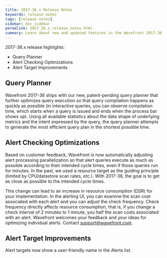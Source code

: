 ```yaml
---
title: 2017-36.x Release Notes
keywords: release notes
tags: [release notes]
sidebar: doc_sidebar
permalink: 2017_36.x_release_notes.html
summary: Learn about new and updated features in the Wavefront 2017-36.x release.
---
```


2017-36.x release highlights: 
- Query Planner
- Alert Checking Optimizations
- Alert Target Improvements

## Query Planner

Wavefront 2017-36 ships with our new, patent-pending query planner that further optimizes query execution so that query compilation happens as quickly as possible (in interactive queries, you can observe compilation time, which starts when a query is issued and ends when the process bar shows up). Using all available statistics about the data shape of underlying metrics and the intent expressed by the query, the query planner attempts to generate the most efficient query plan in the shortest possible time.

## Alert Checking Optimizations

Based on customer feedback, Wavefront is now automatically adjusting alert processing parallelization so that alert queries execute as much as possible according to their intended cycle times, even if those queries run for minutes. In the past, we used a resource target as the guiding principle (limited by CPU/datastore scan rates, etc.). With 2017-36, the goal is to get as close as possible to the intended cycle times. 

This change can lead to an increase in resource consumption (DSR) for your implementation. In the alerting UI, you can examine the scan cost associated with each alert and you can adjust the check frequency. Check frequency directly affects resource consumption, that is, if you change a check interval of 2 minutes to 1 minute, you half the scan costs associated with an alert. Wavefront welcomes your feedback and your ideas for optimizing individual alerts. Contact support@wavefront.com.

## Alert Target Improvements

Alert targets now show a user-friendly name in the Alerts list.

